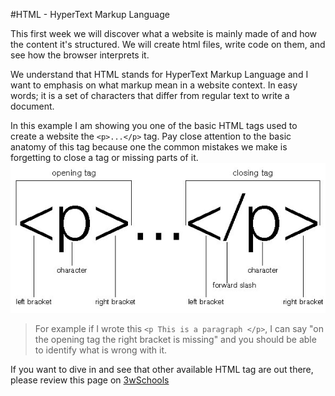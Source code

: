#HTML - HyperText Markup Language

This first week we will discover what a website is mainly made of and how the content it's structured. We will create html files, write code on them, and see how the browser interprets it.

We understand that HTML stands for HyperText Markup Language and I want to emphasis on what markup mean in a website context. In easy words; it is a set of characters that differ from regular text to write a document.

In this example I am showing you one of the basic HTML tags used to create a website the `<p>...</p>` tag. Pay close attention to the basic anatomy of this tag because one the common mistakes we make is forgetting to close a tag or missing parts of it.
![p tag anatomy](/images/tags.jpg)

>For example if I wrote this `<p This is a paragraph </p>`, I can say "on the opening tag the right bracket is missing" and you should be able to identify what is wrong with it.

If you want to dive in and see that other available HTML tag are out there, please review this page on [3wSchools](http://www.w3schools.com/tags/default.asp)
